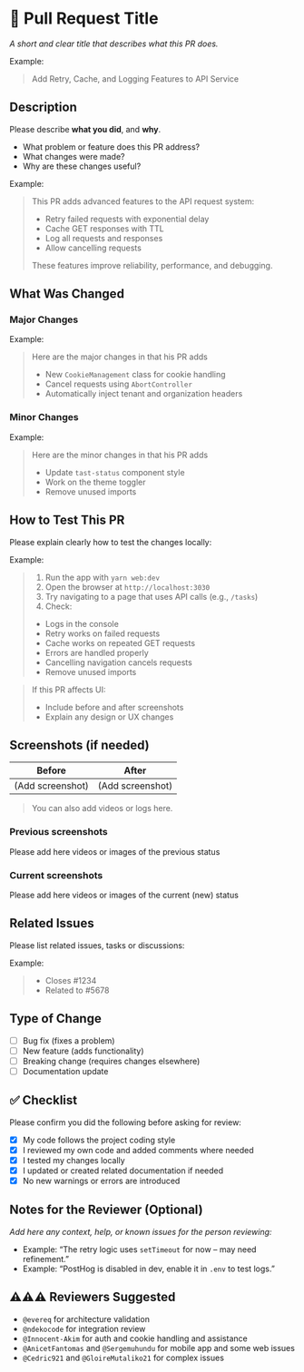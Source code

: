 # 🚀 Pull Request Title

_A short and clear title that describes what this PR does._

Example:
> Add Retry, Cache, and Logging Features to API Service

## Description

Please describe **what you did**, and **why**.

- What problem or feature does this PR address?
- What changes were made?
- Why are these changes useful?

Example:
> This PR adds advanced features to the API request system:
>
> - Retry failed requests with exponential delay
> - Cache GET responses with TTL
> - Log all requests and responses
> - Allow cancelling requests
>
> These features improve reliability, performance, and debugging.

## What Was Changed

### Major Changes

Example:
> Here are the major changes in that his PR adds
>
> - New `CookieManagement` class for cookie handling
> - Cancel requests using `AbortController`
> - Automatically inject tenant and organization headers

### Minor Changes

Example:
> Here are the minor changes in that his PR adds
>
> - Update `tast-status`  component style
> - Work on the theme toggler
> - Remove unused imports

## How to Test This PR

Please explain clearly how to test the changes locally:

Example:
>
> 1. Run the app with `yarn web:dev`
> 2. Open the browser at `http://localhost:3030`
> 3. Try navigating to a page that uses API calls (e.g., `/tasks`)
> 4. Check:
   >
   > - Logs in the console
   > - Retry works on failed requests
   > - Cache works on repeated GET requests
   > - Errors are handled properly
   > - Cancelling navigation cancels requests
   > - Remove unused imports

> If this PR affects UI:
>
> - Include before and after screenshots
> - Explain any design or UX changes

## Screenshots (if needed)

| Before | After |
|--------|-------|
| (Add screenshot) | (Add screenshot) |

> You can also add videos or logs here.

### Previous screenshots

Please add here videos or images of the previous status

### Current screenshots

Please add here videos or images of the current (new) status

## Related Issues

Please list related issues, tasks or discussions:

Example:
>
> - Closes #1234
> - Related to #5678

## Type of Change

- [ ] Bug fix (fixes a problem)
- [ ] New feature (adds functionality)
- [ ] Breaking change (requires changes elsewhere)
- [ ] Documentation update

## ✅ Checklist

Please confirm you did the following before asking for review:

- [x] My code follows the project coding style
- [x] I reviewed my own code and added comments where needed
- [x] I tested my changes locally
- [x] I updated or created related documentation if needed
- [x] No new warnings or errors are introduced

## Notes for the Reviewer (Optional)

_Add here any context, help, or known issues for the person reviewing:_

- Example: “The retry logic uses `setTimeout` for now – may need refinement.”
- Example: “PostHog is disabled in dev, enable it in `.env` to test logs.”

## ⚠️⚠️⚠️ Reviewers Suggested

- `@evereq` for architecture validation
- `@ndekocode` for integration review
- `@Innocent-Akim` for auth and cookie handling and assistance
- `@AnicetFantomas` and `@Sergemuhundu` for mobile app and some web issues
- `@Cedric921` and `@GloireMutaliko21` for complex issues

